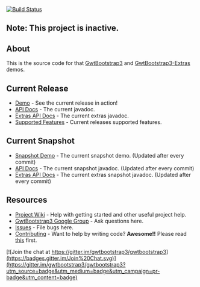 [![Build Status](https://travis-ci.org/gwtbootstrap3/gwtbootstrap3-demo.svg?branch=master)](https://travis-ci.org/gwtbootstrap3/gwtbootstrap3-demo)

## Note: This project is inactive.

## About
This is the source code for that [GwtBootstrap3](https://github.com/gwtbootstrap3/gwtbootstrap3) and [GwtBootstrap3-Extras](https://github.com/gwtbootstrap3/gwtbootstrap3-extras) demos.

## Current Release
* [Demo](http://gwtbootstrap3.github.io/gwtbootstrap3-demo/) - See the current release in action!
* [API Docs](http://gwtbootstrap3.github.io/gwtbootstrap3-demo/apidocs) - The current javadoc.
* [Extras API Docs](http://gwtbootstrap3.github.io/gwtbootstrap3-demo/extras-apidocs) - The current extras javadoc.
* [Supported Features](https://github.com/gwtbootstrap3/gwtbootstrap3/wiki/Supported-Features) - Current releases supported features.

## Current Snapshot
* [Snapshot Demo](http://gwtbootstrap3.github.io/gwtbootstrap3-demo/snapshot) - The current snapshot demo. (Updated after every commit)
* [API Docs](http://gwtbootstrap3.github.io/gwtbootstrap3-demo/snapshot/apidocs) - The current snapshot javadoc. (Updated after every commit)
* [Extras API Docs](http://gwtbootstrap3.github.io/gwtbootstrap3-demo/snapshot/extras-apidocs) - The current extras snapshot javadoc. (Updated after every commit)

## Resources
* [Project Wiki](https://github.com/gwtbootstrap3/gwtbootstrap3/wiki) - Help with getting started and other useful project help.
* [GwtBootstrap3 Google Group](https://groups.google.com/forum/?fromgroups#!forum/gwtbootstrap3) - Ask questions here.
* [Issues](https://github.com/gwtbootstrap3/gwtbootstrap3/issues) - File bugs here.
* [Contributing](https://github.com/gwtbootstrap3/gwtbootstrap3/wiki/Contributing) - Want to help by writing code?  **Awesome!!**  Please read [this](https://github.com/gwtbootstrap3/gwtbootstrap3/wiki/Contributing) first.

[![Join the chat at https://gitter.im/gwtbootstrap3/gwtbootstrap3](https://badges.gitter.im/Join%20Chat.svg)](https://gitter.im/gwtbootstrap3/gwtbootstrap3?utm_source=badge&utm_medium=badge&utm_campaign=pr-badge&utm_content=badge)

